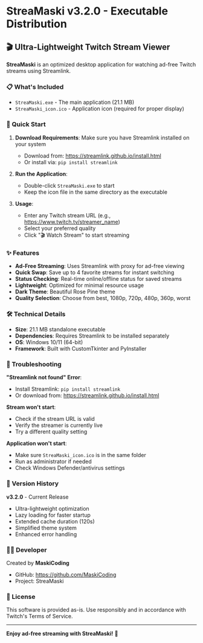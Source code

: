 # StreaMaski v3.2.0 - Executable Distribution

## 🎬 Ultra-Lightweight Twitch Stream Viewer

**StreaMaski** is an optimized desktop application for watching ad-free Twitch streams using Streamlink.

### 📋 What's Included

- `StreaMaski.exe` - The main application (21.1 MB)
- `StreaMaski_icon.ico` - Application icon (required for proper display)

### 🚀 Quick Start

1. **Download Requirements**: Make sure you have Streamlink installed on your system
   - Download from: https://streamlink.github.io/install.html
   - Or install via: `pip install streamlink`

2. **Run the Application**: 
   - Double-click `StreaMaski.exe` to start
   - Keep the icon file in the same directory as the executable

3. **Usage**:
   - Enter any Twitch stream URL (e.g., https://www.twitch.tv/streamer_name)
   - Select your preferred quality
   - Click "🎬 Watch Stream" to start streaming

### ✨ Features

- **Ad-Free Streaming**: Uses Streamlink with proxy for ad-free viewing
- **Quick Swap**: Save up to 4 favorite streams for instant switching
- **Status Checking**: Real-time online/offline status for saved streams
- **Lightweight**: Optimized for minimal resource usage
- **Dark Theme**: Beautiful Rose Pine theme
- **Quality Selection**: Choose from best, 1080p, 720p, 480p, 360p, worst

### 🛠️ Technical Details

- **Size**: 21.1 MB standalone executable
- **Dependencies**: Requires Streamlink to be installed separately
- **OS**: Windows 10/11 (64-bit)
- **Framework**: Built with CustomTkinter and PyInstaller

### 🔧 Troubleshooting

**"Streamlink not found" Error**:
- Install Streamlink: `pip install streamlink`
- Or download from: https://streamlink.github.io/install.html

**Stream won't start**:
- Check if the stream URL is valid
- Verify the streamer is currently live
- Try a different quality setting

**Application won't start**:
- Make sure `StreaMaski_icon.ico` is in the same folder
- Run as administrator if needed
- Check Windows Defender/antivirus settings

### 📝 Version History

**v3.2.0** - Current Release
- Ultra-lightweight optimization
- Lazy loading for faster startup
- Extended cache duration (120s)
- Simplified theme system
- Enhanced error handling

### 👨‍💻 Developer

Created by **MaskiCoding**
- GitHub: https://github.com/MaskiCoding
- Project: StreaMaski

### 📜 License

This software is provided as-is. Use responsibly and in accordance with Twitch's Terms of Service.

---

**Enjoy ad-free streaming with StreaMaski!** 🎉
